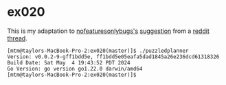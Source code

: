 # ex020

This is my adaptation to [nofeaturesonlybugs's](https://www.reddit.com/user/nofeaturesonlybugs/) [suggestion](https://www.reddit.com/r/golang/comments/udhml7/comment/i6k79hs/) from a [reddit thread](https://www.reddit.com/r/golang/comments/udhml7/best_way_to_embed_version_info_into_binary/).

```log
[mtm@taylors-MacBook-Pro-2:ex020(master)]$ ./puzzledplanner
Version: v0.0.2-9-gff1bdd5e, ff1bdd5e05eafa5dad1845a26e236dcd61318326
Build Date: Sat May  4 19:43:52 PDT 2024
Go Version: go version go1.22.0 darwin/amd64
[mtm@taylors-MacBook-Pro-2:ex020(master)]$
```
